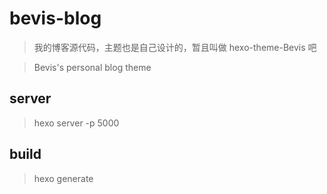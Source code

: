 # bevis-blog

> 我的博客源代码，主题也是自己设计的，暂且叫做 hexo-theme-Bevis 吧

> Bevis's personal blog theme

## server

> hexo server -p 5000

## build

> hexo generate
